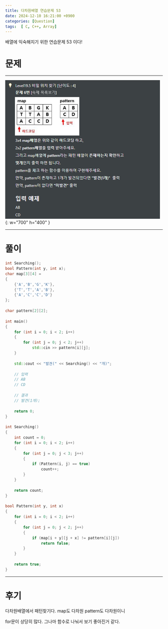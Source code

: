 ```yaml
---
title: 다차원배열 연습문제 53
date: 2024-12-10 16:21:00 +0900
categories: [Question]  
tags:  [ C, C++, Array]
---
```


배열에 익숙해지기 위한 연습문제 53 이다!

# 문제   
---------------------------------------
![Desktop View](/assets/img/Array52.png){: w="700" h="400" }

---------------------------------------

# 풀이

```c++
int Searching();
bool Pattern(int y, int x);
char map[3][4] =
{
    {'A','B','G','K'},
    {'T','T','A','B'},
    {'A','C','C','D'}
};

char pattern[2][2];

int main()
{
    for (int i = 0; i < 2; i++)
    {
        for (int j = 0; j < 2; j++)
            std::cin >> pattern[i][j];
    }
    
    std::cout << "발견(" << Searching() << "개)";
    
    // 입력
    // AB
    // CD

    // 결과
    // 발견(1개);

    return 0;
}

int Searching()
{
    int count = 0;
    for (int i = 0; i < 2; i++)
    {
        for (int j = 0; j < 3; j++)
        {
            if (Pattern(i, j) == true)
                count++;
        }
    }
    
    return count;
}

bool Pattern(int y, int x)
{
    for (int i = 0; i < 2; i++)
    {
        for (int j = 0; j < 2; j++)
        {
            if (map[i + y][j + x] != pattern[i][j])
                return false;
        }
    }
    
    return true;
}
```
---------------------------------------

# 후기

다차원배열에서 패턴찾기다. map도 다차원 pattern도 다차원이니

for문이 상당히 많다. 그나마 함수로 나눠서 보기 좋아진거 같다.
